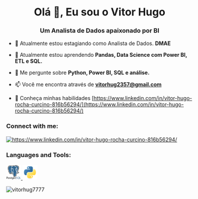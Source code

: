 <h1 align="center">Olá 👋, Eu sou o Vitor Hugo</h1>
<h3 align="center">Um Analista de Dados apaixonado por BI</h3>

- 🔭 Atualmente estou estagiando como Analista de Dados. **DMAE**

- 🌱 Atualmente estou aprendendo **Pandas, Data Science com Power BI, ETL e SQL.**

- 💬 Me pergunte sobre **Python, Power BI, SQL e análise.**

- 📫 Você me encontra através de **vitorhug2357@gmail.com**

- 📄 Conheça minhas habilidades [https://www.linkedin.com/in/vitor-hugo-rocha-curcino-816b56294/](https://www.linkedin.com/in/vitor-hugo-rocha-curcino-816b56294/)

<h3 align="left">Connect with me:</h3>
<p align="left">
<a href="https://linkedin.com/in/https://www.linkedin.com/in/vitor-hugo-rocha-curcino-816b56294/" target="blank"><img align="center" src="https://raw.githubusercontent.com/rahuldkjain/github-profile-readme-generator/master/src/images/icons/Social/linked-in-alt.svg" alt="https://www.linkedin.com/in/vitor-hugo-rocha-curcino-816b56294/" height="30" width="40" /></a>
</p>

<h3 align="left">Languages and Tools:</h3>
<p align="left"> <a href="https://www.postgresql.org" target="_blank" rel="noreferrer"> <img src="https://raw.githubusercontent.com/devicons/devicon/master/icons/postgresql/postgresql-original-wordmark.svg" alt="postgresql" width="40" height="40"/> </a> <a href="https://www.python.org" target="_blank" rel="noreferrer"> <img src="https://raw.githubusercontent.com/devicons/devicon/master/icons/python/python-original.svg" alt="python" width="40" height="40"/> </a> </p>

<p><img align="center" src="https://github-readme-stats.vercel.app/api/top-langs?username=vitorhug7777&show_icons=true&locale=en&layout=compact" alt="vitorhug7777" /></p>
